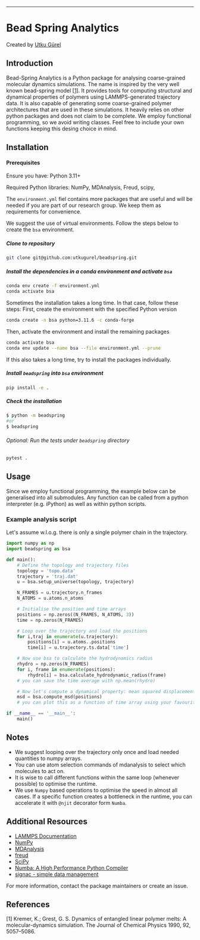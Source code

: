 ---
# Bead Spring Analytics

Created by [Utku Gürel](https://github.com/utkugurel)


## Introduction
Bead-Spring Analytics is a Python package for analysing coarse-grained molecular dynamics simulations. The name is inspired by the very well known bead-spring model [[1]](#1). It provides tools for computing structural and dynamical properties of polymers using LAMMPS-generated trajectory data. It is also capable of generating some coarse-grained polymer architectures that are used in these simulations. It heavily relies on other python packages and does not claim to be complete. We employ functional programming, so we avoid writing classes. Feel free to include your own functions keeping this desing choice in mind.

## Installation

#### Prerequisites

Ensure you have: Python 3.11+

Required Python libraries: NumPy, MDAnalysis, Freud, scipy, 

The `environment.yml` fiel contains more packages that are useful and will be needed if you are part of our research group. We keep them as requirements for convenience.



We suggest the use of virtual environments. Follow the steps below to create the `bsa` environment.

##### Clone to repository
```bash
git clone git@github.com:utkugurel/beadspring.git
```
##### Install the dependencies in a conda environment and activate `bsa`

```bash
conda env create -f environment.yml
conda activate bsa
```
Sometimes the installation takes a long time. In that case, follow these steps:
First, create the environment with the specified Python version

```bash
conda create -n bsa python=3.11.6 -c conda-forge
```
Then, activate the environment and install the remaining packages
```bash
conda activate bsa
conda env update --name bsa --file environment.yml --prune
```
If this also takes a long time, try to install the packages individually.

##### Install `beadspring` into `bsa` environment

```bash
pip install -e .
```

##### Check the installation
```bash
$ python -m beadspring
#or
$ beadspring
```
###### Optional: Run the tests under `beadspring` directory

```bash
pytest .
```

## Usage

Since we employ functional programming, the example below can be generalised into all submodules. Any function can be called from a python interpreter (e.g. iPython) as well as within python scripts.

### Example analysis script

Let's assume w.l.o.g. there is only a single polymer chain in the trajectory.

```python
import numpy as np
import beadspring as bsa

def main():
    # Define the topology and trajectory files
    topology = 'topo.data'
    trajectory = 'traj.dat'
    u = bsa.setup_universe(topology, trajectory)

    N_FRAMES = u.trajectory.n_frames
    N_ATOMS = u.atoms.n_atoms

    # Initialise the position and time arrays
    positions = np.zeros((N_FRAMES, N_ATOMS, 3))
    time = np.zeros(N_FRAMES)

    # Loop over the trajectory and load the positions
    for i,traj in enumerate(u.trajectory):                          
        positions[i] = u.atoms..positions   
        time[i] = u.trajectory.ts.data['time']

    # Now use bsa to calculate the hydrodynamics radius
    rhydro = np.zeros(N_FRAMES)
    for i, frame in enumerate(positions):
        rhydro[i] = bsa.calculate_hydrodynamic_radius(frame)
    # you can save the time average with np.mean(rhydro)

    # Now let's compute a dynamical property: mean squared displacement
    msd = bsa.compute_msd(positions)
    # you can plot this as a function of time array using your favourite plotting package

if __name__ == '__main__':
    main()
```


## Notes
- We suggest looping over the trajectory only once and load needed quantities to numpy arrays.
- You can use atom selection commands of mdanalysis to select which molecules to act on.
- It is wise to call different functions within the same loop (whenever possible) to optimise the runtime.
- We use `Numpy` based operations to optimise the speed in almost all cases. If a specific function creates a bottleneck in the runtime, you can accelerate it with `@njit` decorator form `Numba`.

## Additional Resources
- [LAMMPS Documentation](https://docs.lammps.org/Manual.html)
- [NumPy](https://numpy.org/)
- [MDAnalysis](https://www.mdanalysis.org/)
- [freud](https://freud.readthedocs.io/en/latest/index.html)
- [SciPy](https://scipy.org/)
- [Numba: A High Performance Python Compiler](https://numba.pydata.org/)
- [signac - simple data management](https://signac.io)

For more information, contact the package maintainers or create an issue.

## References
<a id="1">[1]</a> Kremer, K.; Grest, G. S. Dynamics of entangled linear polymer melts: A molecular-dynamics simulation. The Journal of Chemical Physics 1990, 92, 5057–5086.